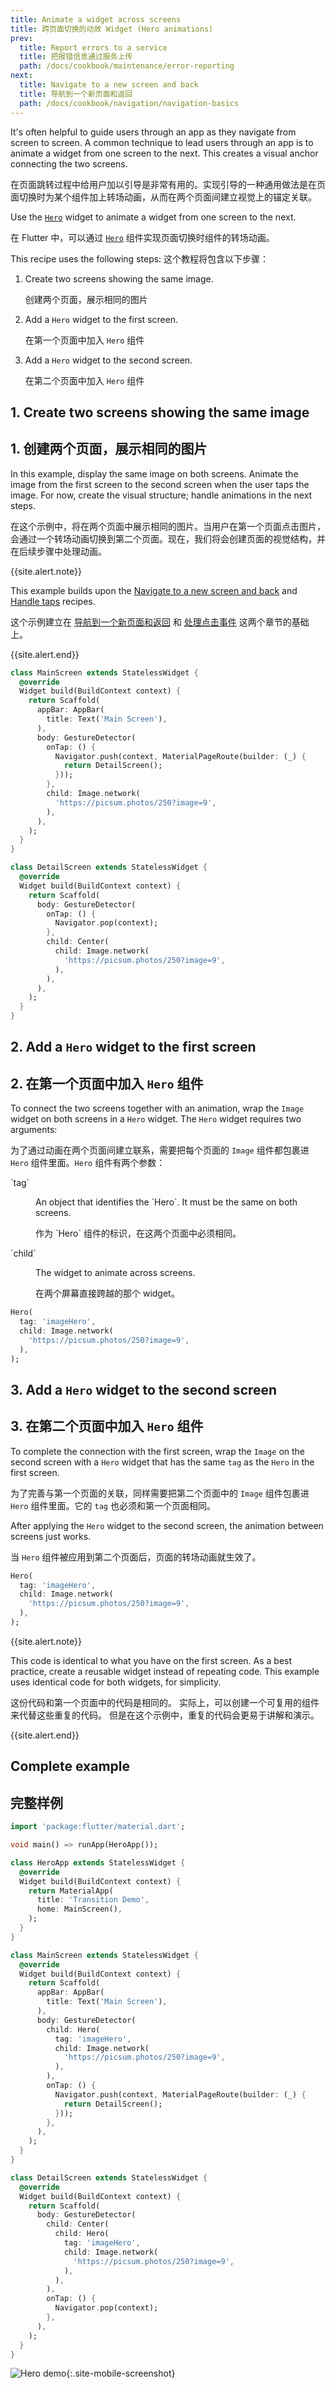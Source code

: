 ```yaml
---
title: Animate a widget across screens
title: 跨页面切换的动效 Widget (Hero animations)
prev:
  title: Report errors to a service
  title: 把报错信息通过服务上传
  path: /docs/cookbook/maintenance/error-reporting
next:
  title: Navigate to a new screen and back
  title: 导航到一个新页面和返回
  path: /docs/cookbook/navigation/navigation-basics
---
```


It's often helpful to guide users through an app as they navigate from screen
to screen. A common technique to lead users through an app is to animate a
widget from one screen to the next. This creates a visual anchor connecting
the two screens.

在页面跳转过程中给用户加以引导是非常有用的。实现引导的一种通用做法是在页面切换时为某个组件加上转场动画，从而在两个页面间建立视觉上的锚定关联。

Use the
[`Hero`]({{site.api}}/flutter/widgets/Hero-class.html) widget
to animate a widget from one screen to the next.

在 Flutter 中，可以通过 [`Hero`]({{site.api}}/flutter/widgets/Hero-class.html) 组件实现页面切换时组件的转场动画。

This recipe uses the following steps:
这个教程将包含以下步骤：

  1. Create two screens showing the same image.

     创建两个页面，展示相同的图片

  2. Add a `Hero` widget to the first screen.

     在第一个页面中加入 `Hero` 组件

  3. Add a `Hero` widget to the second screen.

     在第二个页面中加入 `Hero` 组件

## 1. Create two screens showing the same image

## 1. 创建两个页面，展示相同的图片

In this example, display the same image on both screens.
Animate the image from the first screen to the second screen when
the user taps the image. For now, create the visual structure;
handle animations in the next steps.

在这个示例中，将在两个页面中展示相同的图片。当用户在第一个页面点击图片，会通过一个转场动画切换到第二个页面。现在，我们将会创建页面的视觉结构，并在后续步骤中处理动画。

{{site.alert.note}}

  This example builds upon the
  [Navigate to a new screen and
  back](/docs/cookbook/navigation/navigation-basics)
  and [Handle taps](/docs/cookbook/gestures/handling-taps) recipes.
  
  这个示例建立在 [导航到一个新页面和返回](/docs/cookbook/navigation/navigation-basics) 和 [处理点击事件](/docs/cookbook/gestures/handling-taps) 这两个章节的基础上。
  
{{site.alert.end}}


```dart
class MainScreen extends StatelessWidget {
  @override
  Widget build(BuildContext context) {
    return Scaffold(
      appBar: AppBar(
        title: Text('Main Screen'),
      ),
      body: GestureDetector(
        onTap: () {
          Navigator.push(context, MaterialPageRoute(builder: (_) {
            return DetailScreen();
          }));
        },
        child: Image.network(
          'https://picsum.photos/250?image=9',
        ),
      ),
    );
  }
}

class DetailScreen extends StatelessWidget {
  @override
  Widget build(BuildContext context) {
    return Scaffold(
      body: GestureDetector(
        onTap: () {
          Navigator.pop(context);
        },
        child: Center(
          child: Image.network(
            'https://picsum.photos/250?image=9',
          ),
        ),
      ),
    );
  }
}
```

## 2. Add a `Hero` widget to the first screen

## 2. 在第一个页面中加入 `Hero` 组件

To connect the two screens together with an animation, wrap
the `Image` widget on both screens in a `Hero` widget.
The `Hero` widget requires two arguments:

为了通过动画在两个页面间建立联系，需要把每个页面的 `Image` 组件都包裹进 `Hero` 组件里面。`Hero` 组件有两个参数：

<dl>
  <dt>`tag`</dt>
  
  <dd><p>An object that identifies the `Hero`. It must be the same on both screens.</p><p>作为 `Hero` 组件的标识，在这两个页面中必须相同。</p></dd>

  <dt>`child`</dt>
  
  <dd><p>The widget to animate across screens.</p><p>在两个屏幕直接跨越的那个 widget。</p></dd>
  
</dl>

<!-- skip -->
```dart
Hero(
  tag: 'imageHero',
  child: Image.network(
    'https://picsum.photos/250?image=9',
  ),
);
```

## 3. Add a `Hero` widget to the second screen

## 3. 在第二个页面中加入 `Hero` 组件

To complete the connection with the first screen,
wrap the `Image` on the second screen with a `Hero`
widget that has the same `tag` as the `Hero` in the first screen.

为了完善与第一个页面的关联，同样需要把第二个页面中的 `Image` 组件包裹进 `Hero` 组件里面。它的 `tag` 也必须和第一个页面相同。

After applying the `Hero` widget to the second screen,
the animation between screens just works.

当 `Hero` 组件被应用到第二个页面后，页面的转场动画就生效了。

<!-- skip -->
```dart
Hero(
  tag: 'imageHero',
  child: Image.network(
    'https://picsum.photos/250?image=9',
  ),
);
```

{{site.alert.note}}

  This code is identical to what you have on the first screen.
  As a best practice, create a reusable widget instead of
  repeating code. This example uses identical code for both
  widgets, for simplicity.

  这份代码和第一个页面中的代码是相同的。
  实际上，可以创建一个可复用的组件来代替这些重复的代码。
  但是在这个示例中，重复的代码会更易于讲解和演示。
  
{{site.alert.end}}

## Complete example

## 完整样例

```dart
import 'package:flutter/material.dart';

void main() => runApp(HeroApp());

class HeroApp extends StatelessWidget {
  @override
  Widget build(BuildContext context) {
    return MaterialApp(
      title: 'Transition Demo',
      home: MainScreen(),
    );
  }
}

class MainScreen extends StatelessWidget {
  @override
  Widget build(BuildContext context) {
    return Scaffold(
      appBar: AppBar(
        title: Text('Main Screen'),
      ),
      body: GestureDetector(
        child: Hero(
          tag: 'imageHero',
          child: Image.network(
            'https://picsum.photos/250?image=9',
          ),
        ),
        onTap: () {
          Navigator.push(context, MaterialPageRoute(builder: (_) {
            return DetailScreen();
          }));
        },
      ),
    );
  }
}

class DetailScreen extends StatelessWidget {
  @override
  Widget build(BuildContext context) {
    return Scaffold(
      body: GestureDetector(
        child: Center(
          child: Hero(
            tag: 'imageHero',
            child: Image.network(
              'https://picsum.photos/250?image=9',
            ),
          ),
        ),
        onTap: () {
          Navigator.pop(context);
        },
      ),
    );
  }
}
```

![Hero demo](/images/cookbook/hero.gif){:.site-mobile-screenshot}
